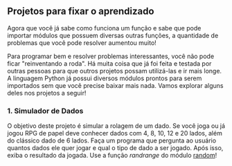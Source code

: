 ## Projetos para fixar o aprendizado

Agora que você já sabe como funciona um função e sabe que pode importar módulos que possuem diversas outras funções,
a quantidade de problemas que você pode resolver aumentou muito!

Para programar bem e resolver problemas interessantes, você não pode ficar "reinventando a roda". Há muita coisa que já
foi feita e testada por outras pessoas para que outros projetos possam utilizá-las e ir mais longe. A linguagem Python já
possui diversos módulos prontos para serem importados sem que você precise baixar mais nada. Vamos explorar alguns deles
nos projetos a seguir!

### 1. Simulador de Dados

O objetivo deste projeto é simular a rolagem de um dado. Se você joga ou já jogou RPG de papel deve conhecer dados com 4, 8,
10, 12 e 20 lados, além do clássico dado de 6 lados. Faça um programa que pergunta ao usuário quantos dados ele quer jogar e
qual o tipo de dado a ser jogado. Após isso, exiba o resultado da jogada. Use a função *randrange* do módulo [random]()! 
